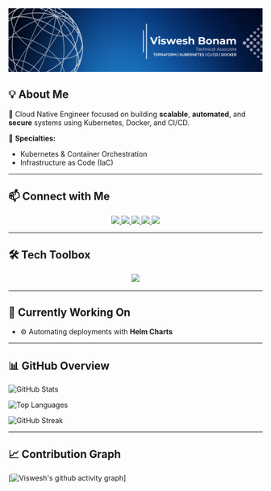 <!-- Header Banner -->
<div align="center">
  <img src="https://raw.githubusercontent.com/VisweshBonam/VisweshBonam/main/banner2.jpg" alt="Github Banner" width="800"/>
</div>


## 💡 About Me
🚀 Cloud Native Engineer focused on building **scalable**, **automated**, and **secure** systems using Kubernetes, Docker, and CI/CD.

💼 **Specialties:**  
- Kubernetes & Container Orchestration  
- Infrastructure as Code (IaC)  

---


## 📫 Connect with Me  

<p align="center">
  <a href="https://www.linkedin.com/in/viswesh-bonam/">
    <img src="https://img.shields.io/badge/LinkedIn-Viswesh%20Bonam-blue?logo=linkedin&logoColor=white" />
  </a>
  <a href="mailto:mailtovishu77@gmail.com">
    <img src="https://img.shields.io/badge/Email-mailtovishu77%40gmail.com-red?logo=gmail&logoColor=white" />
  </a>
  <a href="https://medium.com/@mailtovishu77">
    <img src="https://img.shields.io/badge/Medium-%40mailtovishu77-black?logo=medium&logoColor=white" />
  </a>
  <a href="https://twitter.com/yourhandle">
    <img src="https://img.shields.io/badge/Twitter-@yourhandle-1DA1F2?logo=twitter&logoColor=white" />
  </a>
  <a href="https://your-portfolio-link.com">
    <img src="https://img.shields.io/badge/Portfolio-Website-orange?logo=firefox&logoColor=white" />
  </a>
</p>

---

## 🛠 Tech Toolbox
<p align="center">
  <img src="https://skillicons.dev/icons?i=kubernetes,docker,git,linux,bash,jenkins,ansible,terraform,aws&theme=dark" />
</p>

---

## 🚀 Currently Working On
- ⚙️ Automating deployments with **Helm Charts**  

<!-- ---

## 🏗 Featured Architecture
<p align="center">
  <img src="./images/roboshop-architecture.png" alt="Roboshop 3-Tier Architecture" width="800"/>
</p> -->

<!-- ---

## 📌 Featured Projects
[![k8-roboshop-helm](https://github-readme-stats.vercel.app/api/pin/?username=VisweshBonam&repo=k8-roboshop-helm&theme=tokyonight)](https://github.com/VisweshBonam/k8-roboshop-helm)
[![docker](https://github-readme-stats.vercel.app/api/pin/?username=VisweshBonam&repo=docker&theme=tokyonight)](https://github.com/VisweshBonam/docker) -->

---

## 📊 GitHub Overview

![GitHub Stats](https://github-readme-stats.vercel.app/api?username=VisweshBonam&show_icons=true&theme=tokyonight)

![Top Languages](https://github-readme-stats.vercel.app/api/top-langs/?username=VisweshBonam&layout=compact&theme=tokyonight)

![GitHub Streak](https://streak-stats.demolab.com/?user=VisweshBonam&theme=tokyonight)

---


## 📈 Contribution Graph
[![Viswesh's github activity graph](https://github-readme-activity-graph.vercel.app/graph?username=VisweshBonam&bg_color=0f0c29&color=ffffff&line=4e54c8&point=ffffff&area=true&hide_border=true)]





